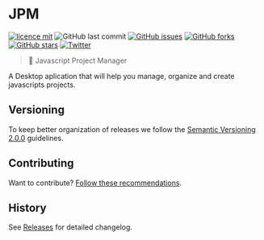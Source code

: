 # JPM

[![licence mit](https://img.shields.io/badge/licence-MIT-blue.svg)](https://github.com/wecarrasco/jpm/blob/master/LICENSE.md)
![GitHub last commit](https://img.shields.io/github/last-commit/google/skia.svg)
[![GitHub issues](https://img.shields.io/github/issues/wecarrasco/jpm.svg)](https://github.com/wecarrasco/jpm/issues)
[![GitHub forks](https://img.shields.io/github/forks/wecarrasco/jpm.svg)](https://github.com/wecarrasco/jpm/network)
[![GitHub stars](https://img.shields.io/github/stars/wecarrasco/jpm.svg)](https://github.com/wecarrasco/jpm/stargazers)
[![Twitter](https://img.shields.io/twitter/url/https/github.com/wecarrasco/jpm.svg?style=social)](https://twitter.com/wecarrasco)

> :rocket: Javascript Project Manager

A Desktop aplication that will help you manage, organize and create javascripts projects.

## Versioning

To keep better organization of releases we follow the [Semantic Versioning 2.0.0](http://semver.org/) guidelines.

## Contributing

Want to contribute? [Follow these recommendations](https://github.com/wecarrasco/jpm/blob/master/CONTRIBUTING.md).

## History

See [Releases](https://github.com/wecarrasco/jpm/releases) for detailed changelog.
